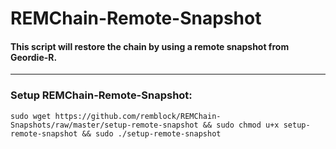 # REMChain-Remote-Snapshot

#### This script will restore the chain by using a remote snapshot from Geordie-R.

***

### Setup REMChain-Remote-Snapshot:

```
sudo wget https://github.com/remblock/REMChain-Snapshots/raw/master/setup-remote-snapshot && sudo chmod u+x setup-remote-snapshot && sudo ./setup-remote-snapshot
```


